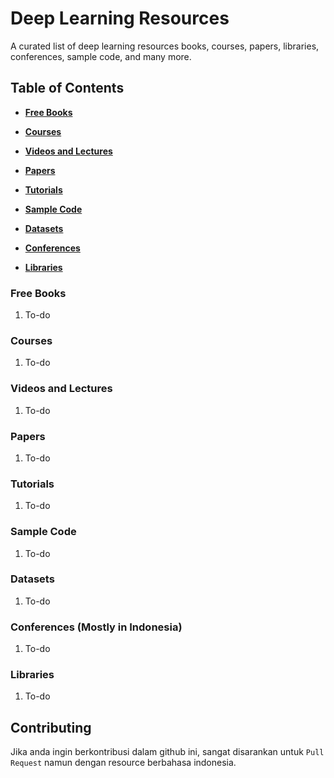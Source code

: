 # Deep Learning Resources
A curated list of deep learning resources books, courses, papers, libraries, conferences, sample code, and many more.

## Table of Contents
* **[Free Books](#free-books)**

* **[Courses](#courses)**

* **[Videos and Lectures](#videos-and-lecturers)**

* **[Papers](papers)**

* **[Tutorials](tutorials)**

* **[Sample Code](sample-code)**

* **[Datasets](datasets)**

* **[Conferences](conferences)**

* **[Libraries](libraries)**

### Free Books
1. To-do

### Courses
1. To-do

### Videos and Lectures
1. To-do

### Papers
1. To-do

### Tutorials
1. To-do

### Sample Code
1. To-do

### Datasets
1. To-do

### Conferences (Mostly in Indonesia)
1. To-do

### Libraries
1. To-do

## Contributing
Jika anda ingin berkontribusi dalam github ini, sangat disarankan untuk `Pull Request` namun dengan resource berbahasa indonesia.